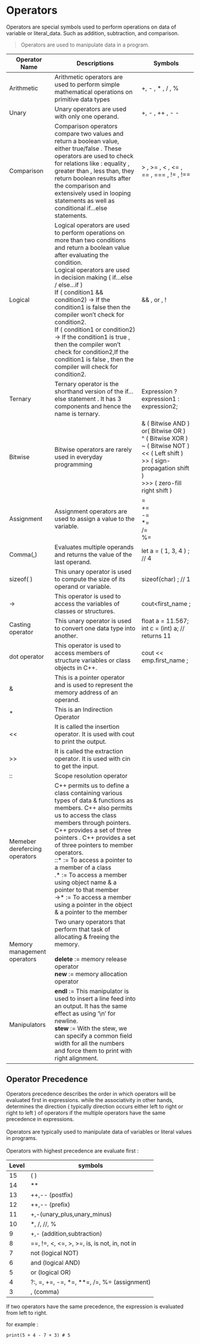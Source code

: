 # Operators

Operators are special symbols used to perform operations on data of variable or literal_data. Such as addition, subtraction, and comparison.

> Operators are used to manipulate data in a program.

| Operator Name | Descriptions | Symbols | 
|---------------|--------------|---------|
|Arithmetic| Arithmetic operators are used to perform simple mathematical operations on primitive data types|+, - , * , / , %|
|Unary|Unary operators are used with only one operand.|+, - , ++ , - -|
|Comparison|Comparison operators compare two values and return a boolean value, either true/false . These operators are used to check for relations like : equality , greater than , less than, they return boolean results after the comparison and extensively used in looping statements as well as conditional if…else statements.|> , >= , < , <= , == , === , != , !==|
|Logical|Logical operators are used to perform operations on more than two conditions and return a boolean value after evaluating the condition.<br>Logical operators are used in decision making ( if…else / else…if )<br>If ( condition1 && condition2) → If the condition1 is false then the compiler won’t check for condition2.<br>If ( condition1 or condition2) → If the condition1 is true , then the compiler won’t check for condition2,If the condition1 is false , then the compiler will check for condition2.|&& , or , !|
|Ternary|Ternary operator is the shorthand version of the if…else statement . It has 3 components and hence the name is ternary.|Expression ? expression1 : expression2;|
|Bitwise|Bitwise operators are rarely used in everyday programming|& ( Bitwise AND )<br>or( Bitwise OR )<br>^ ( Bitwise XOR )<br>~ ( Bitwise NOT )<br><< ( Left shift )<br>>> ( sign-propagation shift )<br>>>> ( zero-fill right shift )|
|Assignment|Assignment operators are used to assign a value to the variable.|=<br>+=<br>-=<br>*=<br>/=<br>%=|
|Comma(,)|Evaluates multiple operands and returns the value of the last operand.|let a = ( 1, 3, 4 ) ; // 4|
|sizeof( )|This unary operator is used to compute the size of its operand or variable.|sizeof(char) ; // 1|
|->|This operator is used to access the variables of classes or structures.|cout<<emp->first_name ;|
|Casting operator|This unary operator is used to convert one data type into another.|float a = 11.567;<br>int c = (int) a; // returns 11|
|dot operator|This operator is used to access members of structure variables or class objects in C++.|cout << emp.first_name ;|
|&|This is a pointer operator and is used to represent the memory address of an operand.| |
|*|This  is an Indirection Operator| |
|<<|It is called the insertion operator. It is used with cout to print the output.| |
|>>|It is called the extraction operator. It is used with cin to get the input.| |
|::| Scope resolution operator| |
|Memeber derefercing operators|C++ permits us to define a class containing various types of data & functions as members. C++ also permits us to access the class members through pointers. C++ provides a set of three pointers . C++ provides a set of three pointers to member operators.<br>::*  := To access a pointer to a member of a class <br>.*   := To access a member using object name & a pointer to that member <br>->* := To access a member using a pointer in the object & a pointer to the member| | 
|Memory management operators|Two unary operators that perform that task of allocating & freeing the memory.<br><br>**delete**  := memory release operator<br>**new** := memory allocation operator| | 
|Manipulators|**endl**  := This manipulator is used to insert a line feed into an output. It has the same effect as using ‘\n’ for newline.<br>**stew** := With the stew, we can specify a common field width for all the numbers and force them to print with right alignment.| | 

## Operator Precedence

Operators precedence describes the order in which operators will be evaluated first in expressions. while the associativity in other hands, determines the direction ( typically direction occurs either left to right or right to left ) of operators if the multiple operators have the same precedence in expressions.<br><br>Operators are typically used to manipulate data of variables or literal values in programs.<br><br>Operators with highest precedence are evaluate first :

| Level | symbols |
|-------|---------|
| 15 | ( ) |
| 14 | ** |
| 13 | ++,-- (postfix)|
| 12 | ++,-- (prefix)|
| 11 | +,-(unary_plus,unary_minus)|
| 10 | *, /, //, % |
| 9  | +,- (addition,subtraction) |
| 8  | ==, !=, <, <=, >, >=, is, is not, in, not in |
| 7  | not (logical NOT) |
| 6  | and (logical AND) |
| 5  | or  (logical OR)  |
| 4  | ?:, =, +=, -=, *=, **=, /=, %= (assignment)
| 3  | , (comma) |

If two operators have the same precedence, the expression is evaluated from left to right.

for example : 

    print(5 + 4 - 7 + 3) # 5

